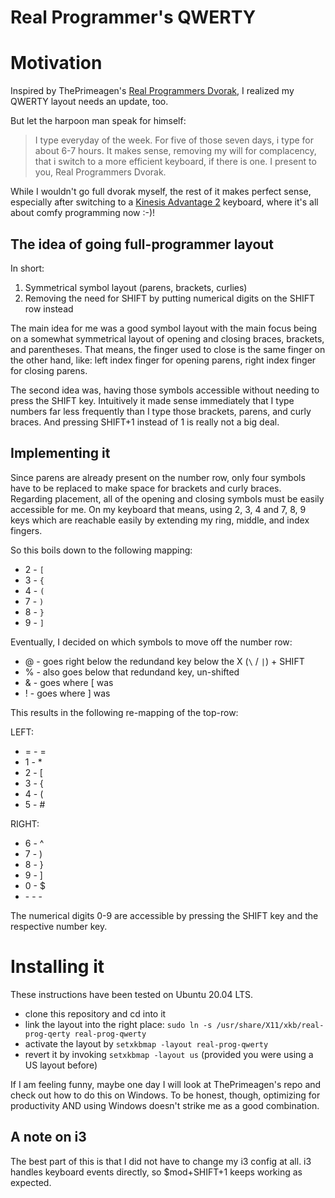 # Real Programmer's QWERTY



# Motivation 
Inspired by ThePrimeagen's [Real Programmers Dvorak](https://github.com/ThePrimeagen/keyboards), I realized my QWERTY layout needs an update, too.

But let the harpoon man speak for himself:

> I type everyday of the week. For five of those seven days, i type for about 6-7 hours. It makes sense, removing my will for complacency, that i switch to a more efficient keyboard, if there is one. I present to you, Real Programmers Dvorak.

While I wouldn't go full dvorak myself, the rest of it makes perfect sense, especially after switching to a [Kinesis Advantage 2](https://kinesis-ergo.com/keyboards/advantage2-keyboard/) keyboard, where it's all about comfy programming now :-)!



## The idea of going full-programmer layout

In short:

1. Symmetrical symbol layout (parens, brackets, curlies)
2. Removing the need for SHIFT by putting numerical digits on the SHIFT row instead

The main idea for me was a good symbol layout with the main focus being on a somewhat symmetrical layout of opening and closing braces, brackets, and parentheses. That means, the finger used to close is the same finger on the other hand, like: left index finger for opening parens, right index finger for closing parens.

The second idea was, having those symbols accessible without needing to press the SHIFT key. Intuitively it made sense immediately that I type numbers far less frequently than I type those brackets, parens, and curly braces. And pressing SHIFT+1 instead of 1 is really not a big deal. 



## Implementing it
Since parens are already present on the number row, only four symbols have to be replaced to make space for brackets and curly braces. Regarding placement, all of the opening and closing symbols must be easily accessible for me. On my keyboard that means, using 2, 3, 4 and 7, 8, 9 keys which are reachable easily by extending my ring, middle, and index fingers.

So this boils down to the following mapping:

- 2 - `[` 
- 3 - `{`  
- 4 - `(`
- 7 - `)`
- 8 - `}`
- 9 - `]`

Eventually, I decided on which symbols to move off the number row:

- @ - goes right below the redundand key below the X (`\` / `|`) + SHIFT
- % - also goes below that redundand key, un-shifted
- & - goes where [ was
- ! - goes where ] was

This results in the following re-mapping of the top-row:

LEFT:
- <key>=</key> - <key>=</key>
- <key>1</key> - <key>*</key>
- <key>2</key> - <key>[</key>
- <key>3</key> - <key>{</key>
- <key>4</key> - <key>(</key>
- <key>5</key> - <key>#</key>

RIGHT:
- <key>6</key> - <key>^</key>
- <key>7</key> - <key>)</key>
- <key>8</key> - <key>}</key>
- <key>9</key> - <key>]</key>
- <key>0</key> - <key>$</key>
- <key>-</key> - <key>-</key>

The numerical digits 0-9 are accessible by pressing the SHIFT key and the respective number key.


# Installing it

These instructions have been tested on Ubuntu 20.04 LTS.

- clone this repository and cd into it
- link the layout into the right place: `sudo ln -s /usr/share/X11/xkb/real-prog-qerty real-prog-qwerty`
- activate the layout by `setxkbmap -layout real-prog-qwerty`
- revert it by invoking `setxkbmap -layout us` (provided you were using a US layout before)

If I am feeling funny, maybe one day I will look at ThePrimeagen's repo and check out how to do this on Windows. To be honest, though, optimizing for productivity AND using Windows doesn't strike me as a good combination.

## A note on i3
The best part of this is that I did not have to change my i3 config at all. i3 handles keyboard events directly, so $mod+SHIFT+1 keeps working as expected.



